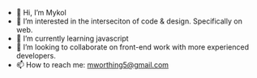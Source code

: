 - 👋 Hi, I’m Mykol
- 👀 I’m interested in the interseciton of code & design. Specifically on web.
- 🌱 I’m currently learning javascript
- 💞️ I’m looking to collaborate on front-end work with more experienced developers.  
- 📫 How to reach me: mworthing5@gmail.com
